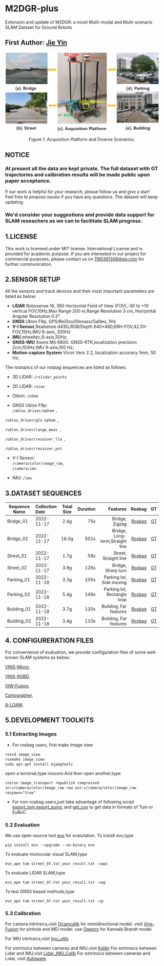 # M2DGR-plus
Extension and update of M2DGR: a novel Multi-modal and Multi-scenario SLAM Dataset for Ground Robots 

## First Author: [Jie Yin](https://github.com/sjtuyinjie?tab=repositories)
<div align=center>
<img src="./fig/car2.jpg" width="800px">

</div>
<p align="center">Figure 1. Acquisition Platform and Diverse Scenarios.</p>





## NOTICE
### At present all the data are kept private. The full dataset with GT trajectories and calibration results will be made public upon paper acceptance.
If our work is helpful for your research, please follow us and give a star! Feel free to propose issues if you have any questions. The dataset will keep updating.
### We'd consider your suggestions and provide data support for SLAM reseachers as we can to facilitate SLAM progress.


## 1.LICENSE
This work is licensed under MIT license. International License and is provided for academic purpose. If you are interested in our project for commercial purposes, please contact us on 1195391308@qq.com for further communication. 






## 2.SENSOR SETUP




All the sensors and track devices and their most important parameters are listed as below:

* **LIDAR** Robosense 16, 360 Horizontal Field of View (FOV),-30 to +10 vertical FOV,10Hz,Max Range 200 m,Range Resolution 3 cm, Horizontal Angular Resolution 0.2°.  
* **GNSS** Ublox F9p, GPS/BeiDou/Glonass/Galileo, 1Hz  
* **V-I Sensor**,Realsense d435i,RGB/Depth 640*480,69H-FOV,42.5V-FOV,15Hz;IMU 6-axix, 200Hz  
* **IMU**,wheeltec,9-axis,50Hz;  
* **GNSS-IMU** Xsens Mti 680G. GNSS-RTK,localization precision 2cm,100Hz;IMU 9-axis,100 Hz;  
* **Motion-capture System** Vicon Vero 2.2, localization accuracy 1mm, 50 Hz;

The rostopics of our rosbag sequences are listed as follows:

* 3D LIDAR: `/rslidar_points` 

* 2D LIDAR: `/scan` 

* Odom: `/odom` 

* GNSS Ublox F9p:  
`/ublox_driver/ephem `,  

`/ublox_driver/glo_ephem `,

`/ublox_driver/range_meas `,

`/ublox_driver/receiver_lla `,

`/ublox_driver/receiver_pvt `


* V-I Sensor:  
`/camera/color/image_raw`,  
`/camera/imu`

* IMU: `/imu `
 

## 3.DATASET SEQUENCES










Sequence Name|Collection Date|Total Size|Duration|Features|Rosbag|GT
--|:--|:--:|--:|--:|--:|--:
Bridge_01|2022-11-17|2.4g|75s|Bridge, Zigzag|[Rosbag](tbd)|[GT](tbd)
Bridge_02|2022-11-17|16.0g|501s|Bridge, Long-term,Straight line|[Rosbag](tbd)|[GT](tbd)
Street_01|2022-11-17|1.7g|58s|Street, Straight line|[Rosbag](tbd)|[GT](tbd)
Street_02|2022-11-17|3.9g|126s|Bridge, Sharp turn|[Rosbag](tbd)|[GT](tbd)
Parking_01|2022-11-18|3.3g|105s|Parking lot, Side moving|[Rosbag](tbd)|[GT](tbd)
Parking_02|2022-11-18|5.4g|149s|Parking lot, Rectangle loop|[Rosbag](tbd)|[GT](tbd)
Building_01|2022-11-18|3.7g|120s|Building, Far features|[Rosbag](tbd)|[GT](tbd)
Building_02|2022-11-18|3.4g|110s|Building, Far features|[Rosbag](tbd)|[GT](tbd)
</div>



## 4. CONFIGURERATION FILES
For convenience of evaluation, we provide configuration files of some well-known SLAM systems as below:

[VINS-Mono](TBD),

[VINS-RGBD](TBD),


[VIW-Fusion](TBD),

[Cartographer](TBD),

[A-LOAM](TBD),




## 5.DEVELOPMENT TOOLKITS
### 5.1 Extracting Images
* For rosbag users, first make image view
~~~
roscd image_view
rosmake image_view
sudo apt-get install mjpegtools
~~~

open a terminal,type roscore.And then open another,type
~~~
rosrun image_transport republish compressed in:=/camera/color/image_raw raw out:=/camera/color/image_raw respawn="true"
~~~
* For non-rosbag users,just take advantage of following script  [export_tum](https://github.com/sjtuyinjie/toolkit/blob/main/export_tum.py),[export_euroc](https://github.com/sjtuyinjie/toolkit/blob/main/export_euroc.py) and [get_csv](https://github.com/sjtuyinjie/toolkit/blob/main/img2csv.py) to get data in formats of Tum or EuRoC.

### 5.2 Evaluation
We use open-source tool [evo](https://github.com/MichaelGrupp/evo) for evalutation.
To install evo,type
~~~
pip install evo --upgrade --no-binary evo
~~~
To evaluate monocular visual SLAM,type
~~~
evo_ape tum street_07.txt your_result.txt -vaps
~~~
To evaluate LIDAR SLAM,type
~~~
evo_ape tum street_07.txt your_result.txt -vap
~~~
To test GNSS based methods,type
~~~
evo_ape tum street_07.txt your_result.txt -vp
~~~

### 5.3 Calibration
For camera intrinsics,visit [Ocamcalib](http://sites.google.com/site/scarabotix/ocamcalib-toolbox) for omnidirectional model.
visit [Vins-Fusion](https://github.com/HKUST-Aerial-Robotics/VINS-Fusion) for pinhole and MEI model.
use [Opencv](https://opencv.org/) for Kannala Brandt model

For IMU intrinsics,visit [Imu_utils](https://github.com/gaowenliang/imu_utils)

For extrinsics between cameras and IMU,visit [Kalibr](https://github.com/ethz-asl/kalibr)
For extrinsics between Lidar and IMU,visit [Lidar_IMU_Calib](https://github.com/APRIL-ZJU/lidar_IMU_calib) 
For extrinsics between cameras and Lidar, visit [Autoware](https://github.com/Autoware-AI/autoware.ai) 



